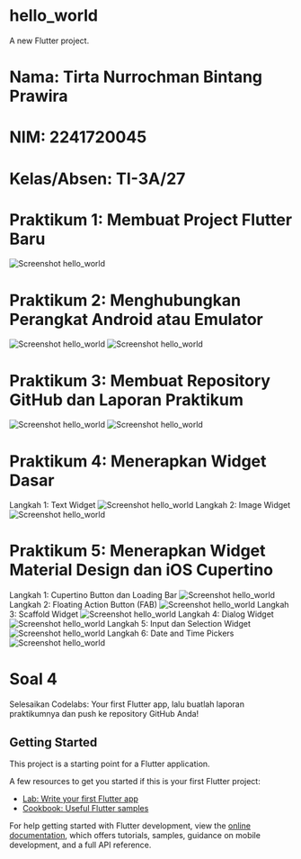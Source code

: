 # hello_world

A new Flutter project.

# Nama: Tirta Nurrochman Bintang Prawira
# NIM: 2241720045
# Kelas/Absen: TI-3A/27

# Praktikum 1: Membuat Project Flutter Baru
![Screenshot hello_world](images/0000.png)

# Praktikum 2: Menghubungkan Perangkat Android atau Emulator
![Screenshot hello_world](images/001.png)
![Screenshot hello_world](images/000.png)

# Praktikum 3: Membuat Repository GitHub dan Laporan Praktikum
![Screenshot hello_world](images/00.png)
![Screenshot hello_world](images/01.png)

# Praktikum 4: Menerapkan Widget Dasar
Langkah 1: Text Widget
![Screenshot hello_world](images/02.png)
Langkah 2: Image Widget
![Screenshot hello_world](images/03.png)

# Praktikum 5: Menerapkan Widget Material Design dan iOS Cupertino
Langkah 1: Cupertino Button dan Loading Bar
![Screenshot hello_world](images/04.png)
Langkah 2: Floating Action Button (FAB)
![Screenshot hello_world](images/05.png)
Langkah 3: Scaffold Widget
![Screenshot hello_world](images/06.png)
Langkah 4: Dialog Widget
![Screenshot hello_world](images/07.png)
Langkah 5: Input dan Selection Widget
![Screenshot hello_world](images/08.png)
Langkah 6: Date and Time Pickers
![Screenshot hello_world](images/09.png)

# Soal 4
Selesaikan Codelabs: Your first Flutter app, lalu buatlah laporan praktikumnya dan push ke repository GitHub Anda!

## Getting Started

This project is a starting point for a Flutter application.

A few resources to get you started if this is your first Flutter project:

- [Lab: Write your first Flutter app](https://docs.flutter.dev/get-started/codelab)
- [Cookbook: Useful Flutter samples](https://docs.flutter.dev/cookbook)

For help getting started with Flutter development, view the
[online documentation](https://docs.flutter.dev/), which offers tutorials,
samples, guidance on mobile development, and a full API reference.
